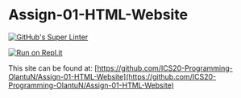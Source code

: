 # Assign-01-HTML-Website
[![GitHub's Super Linter](https://github.com/ICS20-Programming-OlantuN/Assign-01-HTML-Website/workflows/GitHub's%20Super%20Linter/badge.svg)](https://github.com/ICS20-Programming-OlantuN/Assign-01-HTML-Website/actions)


[![Run on Repl.it](https://repl.it/badge/github/ICS20-Programming-OlantuN/Assign-01-HTML-Website)](https://repl.it/github/ICS20-Programming-OlantuN/Assign-01-HTML-Website)


This site can be found at: [https://github.com/ICS20-Programming-OlantuN/Assign-01-HTML-Website](https://github.com/ICS20-Programming-OlantuN/Assign-01-HTML-Website)